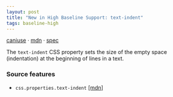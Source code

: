 ```yaml
---
layout: post
title: "New in High Baseline Support: text-indent"
tags: baseline-high
---
```


[caniuse](https://caniuse.com/?search=text-indent) · [mdn](https://developer.mozilla.org/en-US/search?q=text-indent) · [spec](https://drafts.csswg.org/css-text-3/#text-indent-property)

The `text-indent` CSS property sets the size of the empty space (indentation) at the beginning of lines in a text.

### Source features

- ``css.properties.text-indent`` [[mdn]](https://developer.mozilla.org/en-US/search?q=css.properties.text-indent)
